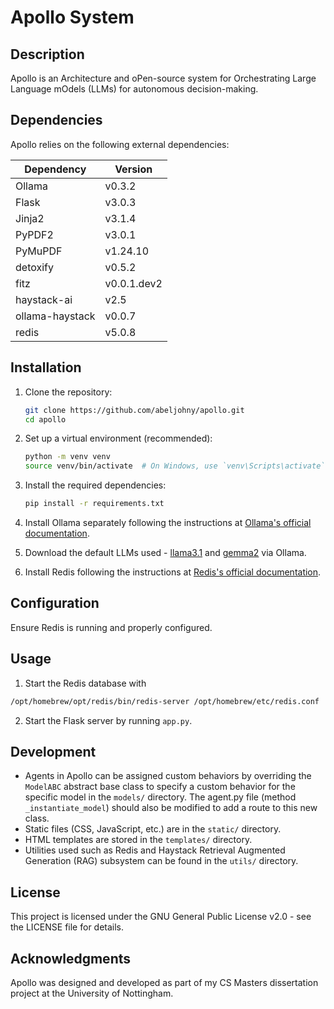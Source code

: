 # Apollo System

## Description

Apollo is an Architecture and oPen-source system for Orchestrating Large Language mOdels (LLMs) for autonomous decision-making.

## Dependencies

Apollo relies on the following external dependencies:

| Dependency | Version |
|------------|---------|
| Ollama | v0.3.2 |
| Flask | v3.0.3 |
| Jinja2 | v3.1.4 |
| PyPDF2 | v3.0.1 |
| PyMuPDF | v1.24.10 |
| detoxify | v0.5.2 |
| fitz | v0.0.1.dev2 |
| haystack-ai | v2.5 |
| ollama-haystack | v0.0.7 |
| redis | v5.0.8 |

## Installation

1. Clone the repository:
   ```bash
   git clone https://github.com/abeljohny/apollo.git
   cd apollo
   ```

2. Set up a virtual environment (recommended):
   ```bash
   python -m venv venv
   source venv/bin/activate  # On Windows, use `venv\Scripts\activate`
   ```

3. Install the required dependencies:
   ```bash
   pip install -r requirements.txt
   ```

4. Install Ollama separately following the instructions at [Ollama's official documentation](https://ollama.ai/download).

5. Download the default LLMs used - [llama3.1](https://ollama.com/library/llama3.1) and [gemma2](https://ollama.com/library/gemma2) via Ollama.

6. Install Redis following the instructions at [Redis's official documentation](https://redis.io/download).

## Configuration

Ensure Redis is running and properly configured.

## Usage

1. Start the Redis database with 
```bash
/opt/homebrew/opt/redis/bin/redis-server /opt/homebrew/etc/redis.conf
```
2. Start the Flask server by running `app.py`.


## Development

- Agents in Apollo can be assigned custom behaviors by overriding the `ModelABC` abstract base class to specify a custom behavior for the specific model in the `models/` directory. 
The agent.py file (method `_instantiate_model`) should also be modified to add a route to this new class.
- Static files (CSS, JavaScript, etc.) are in the `static/` directory.
- HTML templates are stored in the `templates/` directory.
- Utilities used such as Redis and Haystack Retrieval Augmented Generation (RAG) subsystem can be found in the `utils/` directory.

## License

This project is licensed under the GNU General Public License v2.0 - see the LICENSE file for details.

## Acknowledgments

Apollo was designed and developed as part of my CS Masters dissertation project at the University of Nottingham.
